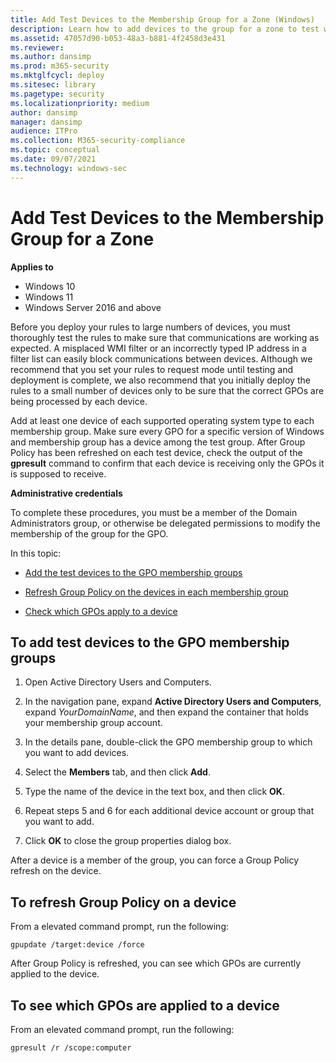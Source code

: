 ```yaml
---
title: Add Test Devices to the Membership Group for a Zone (Windows)
description: Learn how to add devices to the group for a zone to test whether your Windows Defender Firewall with Advanced Security implementation works as expected.
ms.assetid: 47057d90-b053-48a3-b881-4f2458d3e431
ms.reviewer: 
ms.author: dansimp
ms.prod: m365-security
ms.mktglfcycl: deploy
ms.sitesec: library
ms.pagetype: security
ms.localizationpriority: medium
author: dansimp
manager: dansimp
audience: ITPro
ms.collection: M365-security-compliance
ms.topic: conceptual
ms.date: 09/07/2021
ms.technology: windows-sec
---
```


# Add Test Devices to the Membership Group for a Zone

**Applies to**
-   Windows 10
-   Windows 11
-   Windows Server 2016 and above

Before you deploy your rules to large numbers of devices, you must thoroughly test the rules to make sure that communications are working as expected. A misplaced WMI filter or an incorrectly typed IP address in a filter list can easily block communications between devices. Although we recommend that you set your rules to request mode until testing and deployment is complete, we also recommend that you initially deploy the rules to a small number of devices only to be sure that the correct GPOs are being processed by each device.

Add at least one device of each supported operating system type to each membership group. Make sure every GPO for a specific version of Windows and membership group has a device among the test group. After Group Policy has been refreshed on each test device, check the output of the **gpresult** command to confirm that each device is receiving only the GPOs it is supposed to receive.

**Administrative credentials**

To complete these procedures, you must be a member of the Domain Administrators group, or otherwise be delegated permissions to modify the membership of the group for the GPO.

In this topic:

-   [Add the test devices to the GPO membership groups](#to-add-test-devices-to-the-gpo-membership-groups)

-   [Refresh Group Policy on the devices in each membership group](#to-refresh-group-policy-on-a-device)

-   [Check which GPOs apply to a device](#to-see-which-gpos-are-applied-to-a-device)

## To add test devices to the GPO membership groups

1.  Open Active Directory Users and Computers.

2.  In the navigation pane, expand **Active Directory Users and Computers**, expand *YourDomainName*, and then expand the container that holds your membership group account.

3.  In the details pane, double-click the GPO membership group to which you want to add devices.

4.  Select the **Members** tab, and then click **Add**.

5.  Type the name of the device in the text box, and then click **OK**.

6.  Repeat steps 5 and 6 for each additional device account or group that you want to add.

7.  Click **OK** to close the group properties dialog box.

After a device is a member of the group, you can force a Group Policy refresh on the device.

## To refresh Group Policy on a device

From a elevated command prompt, run the following:

``` syntax
gpupdate /target:device /force
```

After Group Policy is refreshed, you can see which GPOs are currently applied to the device.

## To see which GPOs are applied to a device

From an elevated command prompt, run the following:

``` syntax
gpresult /r /scope:computer
```

 

 





